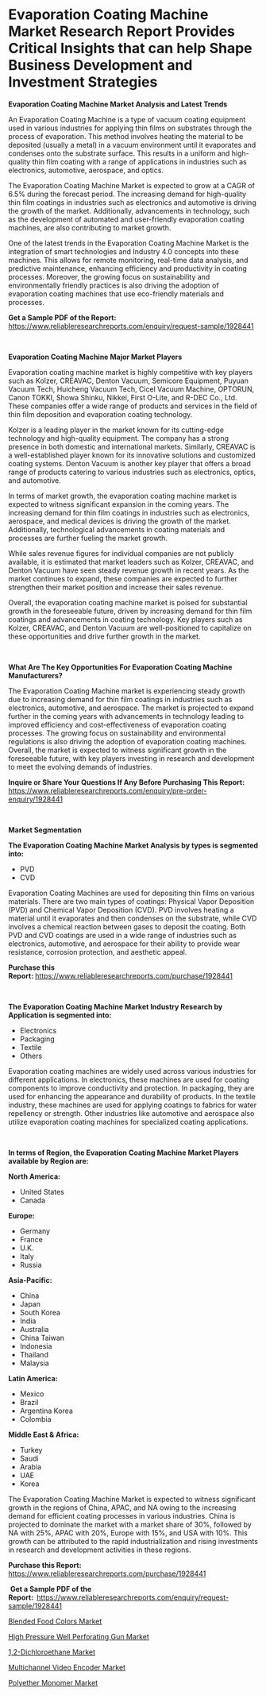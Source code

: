 <p><h1>Evaporation Coating Machine Market Research Report Provides Critical Insights that can help Shape Business Development and Investment Strategies</h1></p><p><strong>Evaporation Coating Machine Market Analysis and Latest Trends</strong></p>
<p><p>An Evaporation Coating Machine is a type of vacuum coating equipment used in various industries for applying thin films on substrates through the process of evaporation. This method involves heating the material to be deposited (usually a metal) in a vacuum environment until it evaporates and condenses onto the substrate surface. This results in a uniform and high-quality thin film coating with a range of applications in industries such as electronics, automotive, aerospace, and optics.</p><p>The Evaporation Coating Machine Market is expected to grow at a CAGR of 6.5% during the forecast period. The increasing demand for high-quality thin film coatings in industries such as electronics and automotive is driving the growth of the market. Additionally, advancements in technology, such as the development of automated and user-friendly evaporation coating machines, are also contributing to market growth.</p><p>One of the latest trends in the Evaporation Coating Machine Market is the integration of smart technologies and Industry 4.0 concepts into these machines. This allows for remote monitoring, real-time data analysis, and predictive maintenance, enhancing efficiency and productivity in coating processes. Moreover, the growing focus on sustainability and environmentally friendly practices is also driving the adoption of evaporation coating machines that use eco-friendly materials and processes.</p></p>
<p><strong>Get a Sample PDF of the Report:&nbsp;</strong> <a href="https://www.reliableresearchreports.com/enquiry/request-sample/1928441">https://www.reliableresearchreports.com/enquiry/request-sample/1928441</a></p>
<p>&nbsp;</p>
<p><strong>Evaporation Coating Machine Major Market Players</strong></p>
<p><p>Evaporation coating machine market is highly competitive with key players such as Kolzer, CREAVAC, Denton Vacuum, Semicore Equipment, Puyuan Vacuum Tech, Huicheng Vacuum Tech, Cicel Vacuum Machine, OPTORUN, Canon TOKKI, Showa Shinku, Nikkei, First O-Lite, and R-DEC Co., Ltd. These companies offer a wide range of products and services in the field of thin film deposition and evaporation coating technology.</p><p>Kolzer is a leading player in the market known for its cutting-edge technology and high-quality equipment. The company has a strong presence in both domestic and international markets. Similarly, CREAVAC is a well-established player known for its innovative solutions and customized coating systems. Denton Vacuum is another key player that offers a broad range of products catering to various industries such as electronics, optics, and automotive.</p><p>In terms of market growth, the evaporation coating machine market is expected to witness significant expansion in the coming years. The increasing demand for thin film coatings in industries such as electronics, aerospace, and medical devices is driving the growth of the market. Additionally, technological advancements in coating materials and processes are further fueling the market growth.</p><p>While sales revenue figures for individual companies are not publicly available, it is estimated that market leaders such as Kolzer, CREAVAC, and Denton Vacuum have seen steady revenue growth in recent years. As the market continues to expand, these companies are expected to further strengthen their market position and increase their sales revenue.</p><p>Overall, the evaporation coating machine market is poised for substantial growth in the foreseeable future, driven by increasing demand for thin film coatings and advancements in coating technology. Key players such as Kolzer, CREAVAC, and Denton Vacuum are well-positioned to capitalize on these opportunities and drive further growth in the market.</p></p>
<p>&nbsp;</p>
<p><strong>What Are The Key Opportunities For Evaporation Coating Machine Manufacturers?</strong></p>
<p><p>The Evaporation Coating Machine market is experiencing steady growth due to increasing demand for thin film coatings in industries such as electronics, automotive, and aerospace. The market is projected to expand further in the coming years with advancements in technology leading to improved efficiency and cost-effectiveness of evaporation coating processes. The growing focus on sustainability and environmental regulations is also driving the adoption of evaporation coating machines. Overall, the market is expected to witness significant growth in the foreseeable future, with key players investing in research and development to meet the evolving demands of industries.</p></p>
<p><strong>Inquire or Share Your Questions If Any Before Purchasing This Report:</strong> <a href="https://www.reliableresearchreports.com/enquiry/pre-order-enquiry/1928441">https://www.reliableresearchreports.com/enquiry/pre-order-enquiry/1928441</a></p>
<p>&nbsp;</p>
<p><strong>Market Segmentation</strong></p>
<p><strong>The Evaporation Coating Machine Market Analysis by types is segmented into:</strong></p>
<p><ul><li>PVD</li><li>CVD</li></ul></p>
<p><p>Evaporation Coating Machines are used for depositing thin films on various materials. There are two main types of coatings: Physical Vapor Deposition (PVD) and Chemical Vapor Deposition (CVD). PVD involves heating a material until it evaporates and then condenses on the substrate, while CVD involves a chemical reaction between gases to deposit the coating. Both PVD and CVD coatings are used in a wide range of industries such as electronics, automotive, and aerospace for their ability to provide wear resistance, corrosion protection, and aesthetic appeal.</p></p>
<p><strong>Purchase this Report:&nbsp;</strong><a href="https://www.reliableresearchreports.com/purchase/1928441">https://www.reliableresearchreports.com/purchase/1928441</a></p>
<p>&nbsp;</p>
<p><strong>The Evaporation Coating Machine Market Industry Research by Application is segmented into:</strong></p>
<p><ul><li>Electronics</li><li>Packaging</li><li>Textile</li><li>Others</li></ul></p>
<p><p>Evaporation coating machines are widely used across various industries for different applications. In electronics, these machines are used for coating components to improve conductivity and protection. In packaging, they are used for enhancing the appearance and durability of products. In the textile industry, these machines are used for applying coatings to fabrics for water repellency or strength. Other industries like automotive and aerospace also utilize evaporation coating machines for specialized coating applications.</p></p>
<p>&nbsp;</p>
<p><strong>In terms of Region, the Evaporation Coating Machine Market Players available by Region are:</strong></p>
<p>
    <p> <strong> North America: </strong>
        <ul>
            <li>United States</li>
            <li>Canada</li>
        </ul>
        </p> 
    <p> <strong> Europe: </strong>
        <ul>
            <li>Germany</li>
            <li>France</li>
            <li>U.K.</li>
            <li>Italy</li>
            <li>Russia</li>
        </ul>
        </p> 
    <p> <strong> Asia-Pacific: </strong>
        <ul>
            <li>China</li>
            <li>Japan</li>
            <li>South Korea</li>
            <li>India</li>
            <li>Australia</li>
            <li>China Taiwan</li>
            <li>Indonesia</li>
            <li>Thailand</li>
            <li>Malaysia</li>
        </ul>
        </p> 
    <p> <strong> Latin America: </strong>
        <ul>
            <li>Mexico</li>
            <li>Brazil</li>
            <li>Argentina Korea</li>
            <li>Colombia</li>
        </ul>
        </p> 
    <p> <strong> Middle East & Africa: </strong>
        <ul>
            <li>Turkey</li>
            <li>Saudi</li>
            <li>Arabia</li>
            <li>UAE</li>
            <li>Korea</li>
        </ul>
    </p>
    </p>
<p><p>The Evaporation Coating Machine Market is expected to witness significant growth in the regions of China, APAC, and NA owing to the increasing demand for efficient coating processes in various industries. China is projected to dominate the market with a market share of 30%, followed by NA with 25%, APAC with 20%, Europe with 15%, and USA with 10%. This growth can be attributed to the rapid industrialization and rising investments in research and development activities in these regions.</p></p>
<p><strong>Purchase this Report: </strong><a href="https://www.reliableresearchreports.com/purchase/1928441">https://www.reliableresearchreports.com/purchase/1928441</a></p>
<p>&nbsp;<strong>Get a Sample PDF of the Report:&nbsp;&nbsp;</strong><a href="https://www.reliableresearchreports.com/enquiry/request-sample/1928441">https://www.reliableresearchreports.com/enquiry/request-sample/1928441</a></p>
<p><strong></strong></p>
<p><p><a href="https://github.com/brenzgnarento/Market-Research-Report-List-1/blob/main/blended-food-colors-market.md">Blended Food Colors Market</a></p><p><a href="https://scarlet-rocket-c63.notion.site/High-Pressure-Well-Perforating-Gun-Market-Size-Market-Share-and-Global-Market-Analysis-Report-2024-9dca8eb9d5c34a288958b3ebd9368797">High Pressure Well Perforating Gun Market</a></p><p><a href="https://issuu.com/reportprime-2/docs/12-dichloroethane-market-size-2030.pptx">1,2-Dichloroethane Market</a></p><p><a href="https://fearless-okapi-6c8.notion.site/Multichannel-Video-Encoder-Market-Size-Share-Trends-Analysis-Report-By-Material-By-Type-By-End--c39c348087994e6f93ad96a6742e4ea5">Multichannel Video Encoder Market</a></p><p><a href="https://issuu.com/reportprime-2/docs/polyether-monomer-market-size-2030.pptx">Polyether Monomer Market</a></p></p>